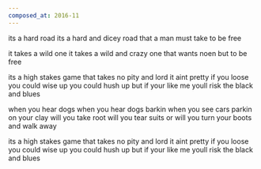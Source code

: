 ```yaml
---
composed_at: 2016-11
---
```


its a hard road
its a hard and dicey road
that a man must take to be free

it takes a wild one
it takes a wild and crazy one
that wants noen but to be free

its a high stakes game that takes no pity
and lord it aint pretty if you loose
you could wise up
you could hush up
but if your like me youll risk the black and blues

when you hear dogs
when you hear dogs barkin
when you see cars parkin on your clay
will you take root
will you tear suits
or will you turn your boots and walk away

its a high stakes game that takes no pity
and lord it aint pretty if you loose
you could wise up
you could hush up
but if your like me youll risk the black and blues
